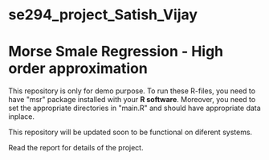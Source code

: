 # se294_project_Satish_Vijay
# Morse Smale Regression - High order approximation
This repository is only for demo purpose. To run these R-files, you need to have "msr" package installed with 
your **R software**. Moreover, you need to set the appropriate directories in "main.R" and should have 
appropriate data inplace.

This repository will be updated soon to be functional on diferent systems.

Read the report for details of the project.
